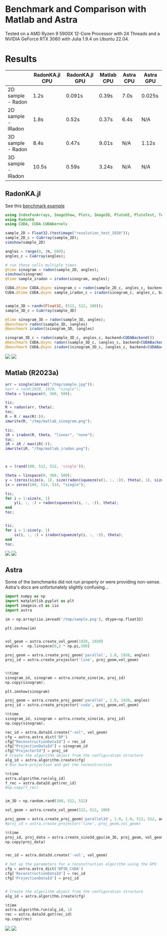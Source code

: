 # Benchmark and Comparison with Matlab and Astra
Tested on a AMD Ryzen 9 5900X 12-Core Processor with 24 Threads and a NVIDIA GeForce RTX 3060 with Julia 1.9.4 on Ubuntu 22.04.

# Results

|                   |RadonKA.jl CPU | RadonKA.jl GPU    | Matlab CPU | Astra CPU | Astra GPU |
|-------------------|---------------|-------------------|------------|-----------|-----------|
|2D sample - Radon  |1.2s           |0.091s             |0.39s       |7.0s       |0.025s     |
|2D sample - IRadon |1.8s           |0.52s              |0.37s       |6.4s       |N/A        |
|3D sample - Radon  |8.4s           |0.47s              |9.01s       |N/A        |1.12s      |
|3D sample - IRadon |10.5s          |0.59s              |3.24s       |N/A        |N/A        |



## RadonKA.jl
See this [benchmark example](https://github.com/roflmaostc/RadonKA.jl/blob/main/examples/benchmark_radon_iradon.jl)
```julia
using IndexFunArrays, ImageShow, Plots, ImageIO, PlutoUI, PlutoTest, TestImages
using RadonKA
using CUDA, CUDA.CUDAKernels

sample_2D = Float32.(testimage("resolution_test_1920"));
sample_2D_c = CuArray(sample_2D);
simshow(sample_2D)

angles = range(0, 2π, 500);
angles_c = CuArray(angles);

# run those cells multiple times
@time sinogram = radon(sample_2D, angles);
simshow(sinogram)
@time sample_iradon = iradon(sinogram, angles);

CUDA.@time CUDA.@sync sinogram_c = radon(sample_2D_c, angles_c, backend=CUDABackend());
CUDA.@time CUDA.@sync sample_iradon_c = iradon(sinogram_c, angles_c, backend=CUDABackend());


sample_3D = randn(Float32, (512, 512, 100));
sample_3D_c = CuArray(sample_3D)

@time sinogram_3D = radon(sample_3D, angles);
@benchmark radon($sample_3D, $angles)
@benchmark iradon($sinogram_3D, $angles)

sinogram_3D_c = radon(sample_3D_c, angles_c, backend=CUDABackend())
@benchmark CUDA.@sync radon($sample_3D_c, $angles_c, backend=CUDABackend())
@benchmark CUDA.@sync iradon($sinogram_3D_c, $angles_c, backend=CUDABackend())

```
![](../assets/radonka_sinogram.png)
![](../assets/radonka_iradon.png)


## Matlab (R2023a)
```matlab
arr = single(imread("/tmp/sample.jpg")); 
%arr = rand(1920, 1920, "single");
theta = linspace(0, 360, 500);

tic;
R = radon(arr, theta);
toc;
R = R / max(R(:));
imwrite(R, "/tmp/matlab_sinogram.png");

tic; 
iR = iradon(R, theta, "linear", "none");
toc;
iR = iR / max(iR(:));
imwrite(iR, "/tmp/matlab_iradon.png");



x = (rand(100, 512, 512, 'single'));

theta = linspace(0, 360, 500);
y = (zeros(size(x, 1), size(radon(squeeze(x(1, :, :)), theta), 1), size(radon(squeeze(x(1, :, :)), theta), 2), 'single'));
ix = zeros(100, 514, 514, "single");

tic;
for i = 1:size(x, 1)
    y(i, :, :) = radon(squeeze(x(i, :, :)), theta);
end
toc;


tic;
for i = 1:size(y, 1)
    ix(i, :, :) = iradon(squeeze(y(i, :, :)), theta);
end
toc;
```

![](../assets/matlab_sinogram.png)
![](../assets/matlab_iradon.png)

## Astra
Some of the benchmarks did not run properly or were providing non-sense.
Astra's docs are unfortunately slightly confusing...
```python
import numpy as np
import matplotlib.pyplot as plt
import imageio.v3 as iio
import astra

im = np.array(iio.imread('/tmp/sample.png'), dtype=np.float32)

plt.imshow(im)


vol_geom = astra.create_vol_geom(1920, 1920)
angles =  np.linspace(0,2 * np.pi,500)

proj_geom = astra.create_proj_geom('parallel', 1.0, 1920, angles)
proj_id = astra.create_projector('line', proj_geom,vol_geom)


%%time
sinogram_id, sinogram = astra.create_sino(im, proj_id)
np.copy(sinogram);

plt.imshow(sinogram)

proj_geom = astra.create_proj_geom('parallel', 1.0, 1920, angles)
proj_id = astra.create_projector('cuda', proj_geom,vol_geom)

%%time
sinogram_id, sinogram = astra.create_sino(im, proj_id)
np.copy(sinogram);

rec_id = astra.data2d.create("-vol", vol_geom)
cfg = astra.astra_dict('BP')
cfg["ReconstructionDataId"] = rec_id
cfg["ProjectionDataId"] = sinogram_id
cfg["ProjectorId"] = proj_id
# Create the algorithm object from the configuration structure
alg_id = astra.algorithm.create(cfg)
# Run back-projection and get the reconstruction

%%time
astra.algorithm.run(alg_id)
f_rec = astra.data2d.get(rec_id)
#np.copy(f_rec)


im_3D = np.random.rand(100, 512, 512)

vol_geom = astra.create_vol_geom(512, 512, 100)

proj_geom = astra.create_proj_geom('parallel3d', 1.0, 1.0, 512, 512, angles)
#proj_id = astra.create_projector('line', proj_geom,vol_geom)

%%time
proj_id, proj_data = astra.create_sino3d_gpu(im_3D, proj_geom, vol_geom)
np.copy(proj_data)


rec_id = astra.data3d.create('-vol', vol_geom)

# Set up the parameters for a reconstruction algorithm using the GPU
cfg = astra.astra_dict('BP3D_CUDA')
cfg['ReconstructionDataId'] = rec_id
cfg['ProjectionDataId'] = proj_id


# Create the algorithm object from the configuration structure
alg_id = astra.algorithm.create(cfg)

%time
astra.algorithm.run(alg_id, 1)
rec = astra.data3d.get(rec_id)
np.copy(rec)
```

![](../assets/astra_sinogram.png)
![](../assets/astra_iradon.png)

